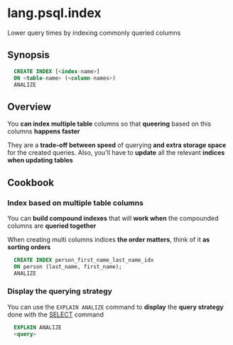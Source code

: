 # lang.psql.index

Lower query times by indexing commonly queried columns

## Synopsis

```sql
  CREATE INDEX [<index-name>]
  ON <table-name> (<column-names>)
  ANALIZE
```

## Overview

You **can index multiple table** columns so that **queering** based on this
columns **happens faster**

They are a **trade-off between speed** of querying **and extra storage space**
for the created queries. Also, you'll have to **update** all the relevant
**indices when updating tables**

## Cookbook

### Index based on multiple table columns

You can **build compound indexes** that will **work when** the compounded
columns are **queried together**

When creating multi columns indices **the order matters**, think of it **as
sorting orders**

```sql
  CREATE INDEX person_first_name_last_name_idx
  ON person (last_name, first_name);
  ANALIZE
```

### Display the querying strategy

You can use the `EXPLAIN ANALIZE` command to **display** the **query strategy**
done with the [SELECT](./c76a.md) command

```sql
  EXPLAIN ANALIZE
  <query>
```
